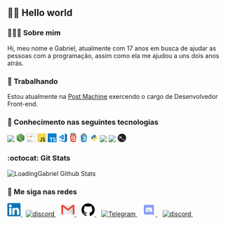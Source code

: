 ## 🖖🏻 Hello world

### 👨🏻‍💻  Sobre mim
Hi, meu nome e Gabriel, atualmente com 17 anos em busca de ajudar as pessoas com a programação, assim como ela me ajudou a uns dois anos atrás.

### 💼  Trabalhando 
Estou atualmente na <a href="https://www.linkedin.com/company/post-machine/">Post Machine</a> exercendo o cargo de Desenvolvedor Front-end.

### 🤯 Conhecimento nas seguintes tecnologias
<code><img height="20" src="https://ionicframework.com/jp/docs/assets/icons/logo-react-icon.png"></code>
<code><img height="20" src="https://raw.githubusercontent.com/github/explore/80688e429a7d4ef2fca1e82350fe8e3517d3494d/topics/nodejs/nodejs.png"></code>
<code><img height="20" src="https://raw.githubusercontent.com/github/explore/80688e429a7d4ef2fca1e82350fe8e3517d3494d/topics/styled-components/styled-components.png"></code>
<code><img height="20" src="https://raw.githubusercontent.com/github/explore/80688e429a7d4ef2fca1e82350fe8e3517d3494d/topics/javascript/javascript.png"></code>
<code><img height="20" src="https://raw.githubusercontent.com/github/explore/80688e429a7d4ef2fca1e82350fe8e3517d3494d/topics/typescript/typescript.png"></code>
<code><img height="20" src="https://raw.githubusercontent.com/github/explore/80688e429a7d4ef2fca1e82350fe8e3517d3494d/topics/visual-studio-code/visual-studio-code.png"></code>
<code><img height="20" src="https://raw.githubusercontent.com/github/explore/80688e429a7d4ef2fca1e82350fe8e3517d3494d/topics/html/html.png"></code>
<code><img height="20" src="https://raw.githubusercontent.com/github/explore/80688e429a7d4ef2fca1e82350fe8e3517d3494d/topics/css/css.png"></code>
<code><img height="20" src="https://raw.githubusercontent.com/github/explore/80688e429a7d4ef2fca1e82350fe8e3517d3494d/topics/python/python.png"></code>
<code><img height="20" src="https://www.pngfind.com/pngs/m/74-744138_mysql-logo-png-mysql-transparent-png.png"></code>
<code><img height="20" src="https://imagens.tiespecialistas.com.br/2015/02/git.jpg"></code>
<code><img height="20" src="https://raw.githubusercontent.com/github/explore/80688e429a7d4ef2fca1e82350fe8e3517d3494d/topics/terminal/terminal.png"></code>

### :octocat: Git Stats
![LoadingGabriel Github Stats](https://github-readme-stats.vercel.app/api?username=loadingGabriel&show_icons=true&title_color=fff&icon_color=79ff97&text_color=9f9f9f&bg_color=151515)

### 📲  Me siga nas redes
<p>
  <a href="https://www.linkedin.com/in/gabriel-mendonca-pereira/" target="_blank">
    <img src="https://github.com/deut-erium/deut-erium/blob/master/assets/linkedin.svg" width="30px" alt="LinkedIn">
  </a> &nbsp;
  <a href="https://www.instagram.com/loading_gabriel/">
     <img src="https://upload.wikimedia.org/wikipedia/commons/thumb/e/e7/Instagram_logo_2016.svg/132px-Instagram_logo_2016.svg.png" width="30px" alt="discord" target="_blank">
  </a> &nbsp;&nbsp;
  <a href="mailto:crowofcode@gmail.com">
     <img src="https://github.com/deut-erium/deut-erium/blob/master/assets/gmail.svg" width="30px" alt="mail" target="_blank">
  </a> &nbsp;&nbsp;
  <a href="https://github.com/loadingGabriel">
     <img src="https://github.com/deut-erium/deut-erium/blob/master/assets/github.svg" width="30px" alt="github" target="_blank">
  </a> &nbsp;&nbsp;
  <a href="https://t.me/LoadingGabriel">
     <img src="https://logodownload.org/wp-content/uploads/2017/11/telegram-logo.png" width="30px" alt="Telegram" target="_blank">
  </a> &nbsp;&nbsp;
   <a href="https://discord.com/users/Loading Gabriel#7444">
     <img src="https://github.com/deut-erium/deut-erium/blob/master/assets/discord.svg" width="30px" alt="discord" target="_blank">
  </a> &nbsp;&nbsp;
  <a href="https://app.rocketseat.com.br/me/gabriel-mendonca-pereira">
     <img src="https://scontent.ffor17-1.fna.fbcdn.net/v/t1.0-9/117157879_723271164886027_6832852747032950145_o.png?_nc_cat=111&_nc_sid=09cbfe&_nc_ohc=ADCS2wG_8ZIAX90WhaE&_nc_ht=scontent.ffor17-1.fna&oh=bedb590ccdd264f3352a3c0c79635132&oe=5F5C3866" width="30px" alt="discord" target="_blank">
  </a> &nbsp;&nbsp;
</p>

